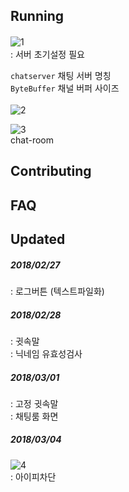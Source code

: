 ## Running
![1](https://user-images.githubusercontent.com/40384777/53419396-26260800-3a1d-11e9-9ed5-eae6318a2ece.png)　<br>
: 서버 초기설정 필요<br>

`chatserver`  채팅 서버 명칭<br>
`ByteBuffer`  채널 버퍼 사이즈<br><br>
![2](https://user-images.githubusercontent.com/40384777/53467617-552e8f00-3a9a-11e9-9408-84ece8273573.png) <br>

![3](https://user-images.githubusercontent.com/40384777/53716861-a45d3100-3e99-11e9-99e6-ddc62d80615e.png) <br>
chat-room

## Contributing

## FAQ

## Updated
##### 2018/02/27
: 로그버튼 (텍스트파일화)<br>
##### 2018/02/28
: 귓속말 <br>
: 닉네임 유효성검사 <br>
##### 2018/03/01
: 고정 귓속말<br>
: 채팅룸 화면<br>
##### 2018/03/04
![4](https://user-images.githubusercontent.com/40384777/53716852-a1fad700-3e99-11e9-8223-82f52ea0f1f1.png) <br>
: 아이피차단<br>
